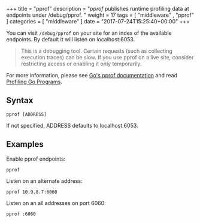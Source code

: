 +++
title = "pprof"
description = "*pprof* publishes runtime profiling data at endpoints under /debug/pprof. "
weight = 17
tags = [  "middleware" , "pprof" ]
categories = [ "middleware" ]
date = "2017-07-24T15:25:40+00:00"
+++

You can visit `/debug/pprof` on your site for an index of the available endpoints. By default it
will listen on localhost:6053.

> This is a debugging tool. Certain requests (such as collecting execution traces) can be slow. If
> you use pprof on a live site, consider restricting access or enabling it only temporarily.

For more information, please see [Go's pprof
documentation](https://golang.org/pkg/net/http/pprof/) and read
[Profiling Go Programs](https://blog.golang.org/profiling-go-programs).

## Syntax

~~~
pprof [ADDRESS]
~~~

If not specified, ADDRESS defaults to localhost:6053.

## Examples

Enable pprof endpoints:

~~~
pprof
~~~

Listen on an alternate address:

~~~
pprof 10.9.8.7:6060
~~~

Listen on an all addresses on port 6060:

~~~
pprof :6060
~~~

